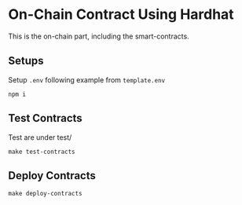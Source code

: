 # On-Chain Contract Using Hardhat

This is the on-chain part, including the smart-contracts.

## Setups

Setup `.env` following example from `template.env`

```
npm i
```

## Test Contracts

Test are under test/

```
make test-contracts
```

## Deploy Contracts

```shell
make deploy-contracts
```
